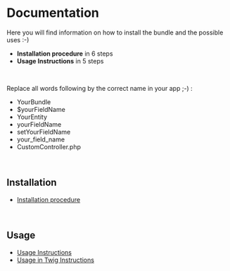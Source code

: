 # Documentation

Here you will find information on how to install the bundle and the possible uses :-)

- **Installation procedure** in 6 steps
- **Usage Instructions** in 5 steps

<br>

Replace all words following by the correct name in your app ;-) :

- YourBundle
- $yourFieldName
- YourEntity
- yourFieldName
- setYourFieldName
- your_field_name
- CustomController.php

<br>

## Installation
- [Installation procedure](installation.md)

<br>

## Usage
- [Usage Instructions](usage.md)
- [Usage in Twig Instructions](usage_twig.md)
